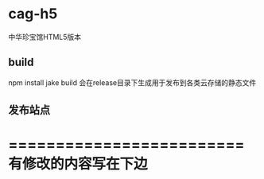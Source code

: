 cag-h5
======

中华珍宝馆HTML5版本

build
----
  npm install
  jake build
  会在release目录下生成用于发布到各类云存储的静态文件


发布站点
----

=========================
有修改的内容写在下边
=========================